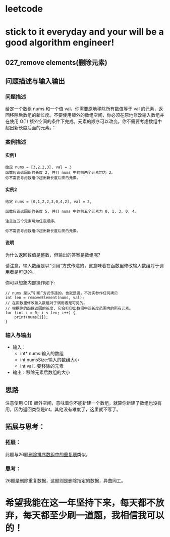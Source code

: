# leetcode
# stick to it everyday and your will be a good algorithm engineer!
## 027_remove elements(删除元素)
## 问题描述与输入输出
### 问题描述
给定一个数组 nums 和一个值 val，你需要原地移除所有数值等于 val 的元素，返回移除后数组的新长度。不要使用额外的数组空间，你必须在原地修改输入数组并在使用 O(1) 额外空间的条件下完成。元素的顺序可以改变。你不需要考虑数组中超出新长度后面的元素。：
### 案例描述
#### 实例1
	给定 nums = [3,2,2,3], val = 3
	函数应该返回新的长度 2, 并且 nums 中的前两个元素均为 2。
	你不需要考虑数组中超出新长度后面的元素。
#### 实例2
	给定 nums = [0,1,2,2,3,0,4,2], val = 2,

	函数应该返回新的长度 5, 并且 nums 中的前五个元素为 0, 1, 3, 0, 4。

	注意这五个元素可为任意顺序。

	你不需要考虑数组中超出新长度后面的元素。
#### 说明
为什么返回数值是整数，但输出的答案是数组呢?
	
请注意，输入数组是以“引用”方式传递的，这意味着在函数里修改输入数组对于调用者是可见的。

你可以想象内部操作如下:

	// nums 是以“引用”方式传递的。也就是说，不对实参作任何拷贝
	int len = removeElement(nums, val);
	// 在函数里修改输入数组对于调用者是可见的。
	// 根据你的函数返回的长度, 它会打印出数组中该长度范围内的所有元素。
	for (int i = 0; i < len; i++) {
		print(nums[i]);
	}
	
### 输入与输出
* 输入：
	* int* nums:输入的数组
	* int numsSize:输入的数组大小
	* int val：要移除的元素
* 输出：移除元素后数组的大小
## 思路			
注意使用 O(1) 额外空间，意味着你不能新建一个数组，就算你新建了数组也没有用，因为返回类型是int。其他没有难度了，这里就不写了。

## 拓展与思考：
### 拓展：
此题与26题[删除排序数组中的重复项](https://leetcode-cn.com/problems/remove-duplicates-from-sorted-array/description/)类似。
### 思考：
26题是删除重复数据，这题则是删除指定的数据，异曲同工。		
        
# 希望我能在这一年坚持下来，每天都不放弃，每天都至少刷一道题，我相信我可以的！
